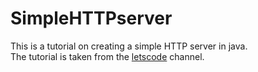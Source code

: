 # SimpleHTTPserver

This is a tutorial on creating a simple HTTP server in java. <br>
The tutorial is taken from the <a href="https://www.youtube.com/watch?v=C_QZtajkDf0&list=PLU2ftbIeotGqAsdnHMfY5bAKjGzS_yrdD" >letscode</a> channel.
